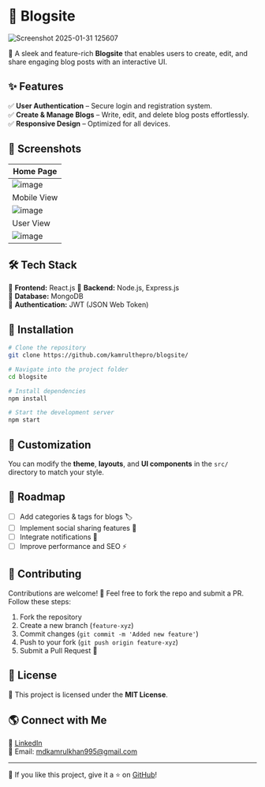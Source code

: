 # 📖 Blogsite

![Screenshot 2025-01-31 125607](https://github.com/user-attachments/assets/cf9376f6-8b96-4884-a19b-0b45e9ad7ae7)

🚀 A sleek and feature-rich **Blogsite** that enables users to create, edit, and share engaging blog posts with an interactive UI.

## ✨ Features

✅ **User Authentication** – Secure login and registration system.  
✅ **Create & Manage Blogs** – Write, edit, and delete blog posts effortlessly.  
✅ **Responsive Design** – Optimized for all devices.  

## 📸 Screenshots

| Home Page |
|-----------|
| ![image](https://github.com/user-attachments/assets/632a6cac-fb86-47bb-a699-c8b0c2843380)|
| Mobile View |
| ![image](https://github.com/user-attachments/assets/09e24e78-3a28-4236-b79d-8f659b649a74)|
| User View   |
| ![image](https://github.com/user-attachments/assets/b81f52da-1457-41ea-b283-caa972e0e757)|

## 🛠️ Tech Stack

🔹 **Frontend:** React.js
🔹 **Backend:** Node.js, Express.js  
🔹 **Database:** MongoDB  
🔹 **Authentication:** JWT (JSON Web Token) 

## 🚀 Installation

```bash
# Clone the repository
git clone https://github.com/kamrulthepro/blogsite/

# Navigate into the project folder
cd blogsite

# Install dependencies
npm install

# Start the development server
npm start
```

## 🎨 Customization

You can modify the **theme**, **layouts**, and **UI components** in the `src/` directory to match your style.

## 📌 Roadmap

- [ ] Add categories & tags for blogs 🏷️  
- [ ] Implement social sharing features 📢  
- [ ] Integrate notifications 🔔  
- [ ] Improve performance and SEO ⚡

## 🤝 Contributing

Contributions are welcome! 🎉 Feel free to fork the repo and submit a PR. Follow these steps:

1. Fork the repository
2. Create a new branch (`feature-xyz`)
3. Commit changes (`git commit -m 'Added new feature'`)
4. Push to your fork (`git push origin feature-xyz`)
5. Submit a Pull Request 🚀

## 📜 License

📝 This project is licensed under the **MIT License**.

## 🌎 Connect with Me

💼 [LinkedIn](https://www.linkedin.com/in/kamrulthepro/)  
📧 Email: mdkamrulkhan995@gmail.com

---

💙 If you like this project, give it a ⭐ on [GitHub](https://github.com/kamrulthepro/blogsite/)!

